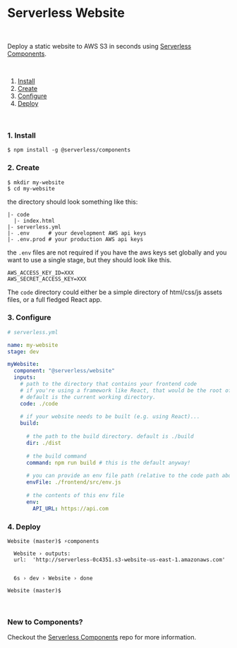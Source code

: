 # Serverless Website

&nbsp;

Deploy a static website to AWS S3 in seconds using [Serverless Components](https://github.com/serverless/components).

&nbsp;

1. [Install](#1-install)
2. [Create](#2-create)
3. [Configure](#3-configure)
4. [Deploy](#4-deploy)

&nbsp;

### 1. Install

```console
$ npm install -g @serverless/components
```

### 2. Create

```console
$ mkdir my-website
$ cd my-website
```

the directory should look something like this:


```
|- code
  |- index.html
|- serverless.yml
|- .env      # your development AWS api keys
|- .env.prod # your production AWS api keys

```

the `.env` files are not required if you have the aws keys set globally and you want to use a single stage, but they should look like this.

```
AWS_ACCESS_KEY_ID=XXX
AWS_SECRET_ACCESS_KEY=XXX
```

The `code` directory could either be a simple directory of html/css/js assets files, or a full fledged React app.

### 3. Configure

```yml
# serverless.yml

name: my-website
stage: dev

myWebsite:
  component: "@serverless/website"
  inputs:
    # path to the directory that contains your frontend code
    # if you're using a framework like React, that would be the root of your frontend project, otherwise it'd be where index.html lives.
    # default is the current working directory.
    code: ./code
    
    # if your website needs to be built (e.g. using React)...
    build:
    
      # the path to the build directory. default is ./build
      dir: ./dist
      
      # the build command
      command: npm run build # this is the default anyway!
      
      # you can provide an env file path (relative to the code path above) to be generated for use by your frontend code. By default it's './src/env.js'
      envFile: ./frontend/src/env.js
      
      # the contents of this env file
      env:
        API_URL: https://api.com
```

### 4. Deploy

```console
Website (master)$ ⚡️components

  Website › outputs:
  url:  'http://serverless-0c4351.s3-website-us-east-1.amazonaws.com'


  6s › dev › Website › done

Website (master)$

```

&nbsp;

### New to Components?

Checkout the [Serverless Components](https://github.com/serverless/components) repo for more information.
